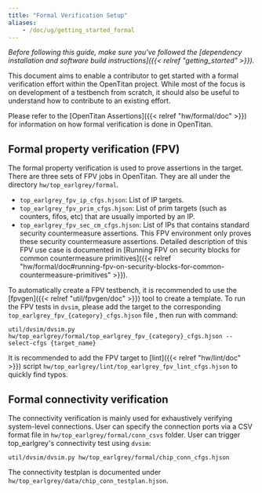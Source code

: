 ```yaml
---
title: "Formal Verification Setup"
aliases:
    - /doc/ug/getting_started_formal
---
```


_Before following this guide, make sure you've followed the [dependency installation and software build instructions]({{< relref "getting_started" >}})._

This document aims to enable a contributor to get started with a formal verification effort within the OpenTitan project.
While most of the focus is on development of a testbench from scratch, it should also be useful to understand how to contribute to an existing effort.

Please refer to the [OpenTitan Assertions]({{< relref "hw/formal/doc" >}}) for information on how formal verification is done in OpenTitan.

## Formal property verification (FPV)

The formal property verification is used to prove assertions in the target.
There are three sets of FPV jobs in OpenTitan. They are all under the directory `hw/top_earlgrey/formal`.
* `top_earlgrey_fpv_ip_cfgs.hjson`: List of IP targets.
* `top_earlgrey_fpv_prim_cfgs.hjson`: List of prim targets (such as counters, fifos, etc) that are usually imported by an IP.
* `top_earlgrey_fpv_sec_cm_cfgs.hjson`: List of IPs that contains standard security countermeasure assertions. This FPV environment only proves these security countermeasure assertions. Detailed description of this FPV use case is documented in [Running FPV on security blocks for common countermeasure primitives]({{< relref "hw/formal/doc#running-fpv-on-security-blocks-for-common-countermeasure-primitives" >}}).

To automatically create a FPV testbench, it is recommended to use the [fpvgen]({{< relref "util/fpvgen/doc" >}}) tool to create a template.
To run the FPV tests in `dvsim`, please add the target to the corresponding `top_earlgrey_fpv_{category}_cfgs.hjson` file , then run with command:
```console
util/dvsim/dvsim.py hw/top_earlgrey/formal/top_earlgrey_fpv_{category}_cfgs.hjson --select-cfgs {target_name}
```

It is recommended to add the FPV target to [lint]({{< relref "hw/lint/doc" >}}) script `hw/top_earlgrey/lint/top_earlgrey_fpv_lint_cfgs.hjson` to quickly find typos.

## Formal connectivity verification

The connectivity verification is mainly used for exhaustively verifying system-level connections.
User can specify the connection ports via a CSV format file in `hw/top_earlgrey/formal/conn_csvs` folder.
User can trigger top_earlgrey's connectivity test using `dvsim`:
```
util/dvsim/dvsim.py hw/top_earlgrey/formal/chip_conn_cfgs.hjson
```

The connectivity testplan is documented under `hw/top_earlgrey/data/chip_conn_testplan.hjson`.
